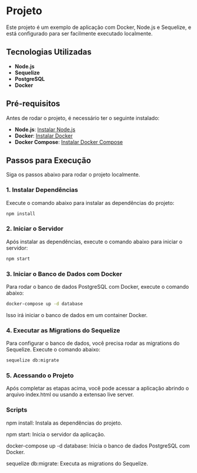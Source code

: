 # Projeto

Este projeto é um exemplo de aplicação com Docker, Node.js e Sequelize, e está configurado para ser facilmente executado localmente.

## Tecnologias Utilizadas

- **Node.js**
- **Sequelize**
- **PostgreSQL**
- **Docker**

## Pré-requisitos

Antes de rodar o projeto, é necessário ter o seguinte instalado:

- **Node.js**: [Instalar Node.js](https://nodejs.org/)
- **Docker**: [Instalar Docker](https://www.docker.com/products/docker-desktop)
- **Docker Compose**: [Instalar Docker Compose](https://docs.docker.com/compose/install/)

## Passos para Execução

Siga os passos abaixo para rodar o projeto localmente.


### 1. Instalar Dependências

Execute o comando abaixo para instalar as dependências do projeto:

```bash
npm install
```


### 2. Iniciar o Servidor
Após instalar as dependências, execute o comando abaixo para iniciar o servidor:

```bash
npm start
```


### 3. Iniciar o Banco de Dados com Docker
Para rodar o banco de dados PostgreSQL com Docker, execute o comando abaixo:

```bash
docker-compose up -d database
```
Isso irá iniciar o banco de dados em um container Docker.


### 4. Executar as Migrations do Sequelize
Para configurar o banco de dados, você precisa rodar as migrations do Sequelize. Execute o comando abaixo:

```bash
sequelize db:migrate
```


### 5. Acessando o Projeto
Após completar as etapas acima, você pode acessar a aplicação abrindo o arquivo index.html ou usando a extensao live server.


### Scripts

npm install: Instala as dependências do projeto.

npm start: Inicia o servidor da aplicação.

docker-compose up -d database: Inicia o banco de dados PostgreSQL com Docker.

sequelize db:migrate: Executa as migrations do Sequelize.


